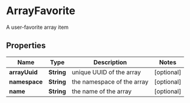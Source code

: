 

# ArrayFavorite

A user-favorite array item

## Properties

Name | Type | Description | Notes
------------ | ------------- | ------------- | -------------
**arrayUuid** | **String** | unique UUID of the array |  [optional]
**namespace** | **String** | the namespace of the array |  [optional]
**name** | **String** | the name of the array |  [optional]



